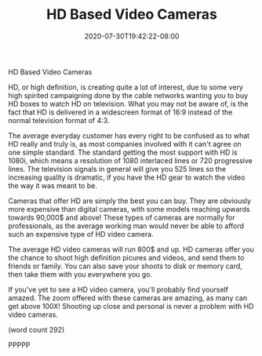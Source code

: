 ﻿---
title: "HD Based Video Cameras"
date: 2020-07-30T19:42:22-08:00
description: "High Definition Video Cameras Tips for Web Success"
featured_image: "/images/High Definition Video Cameras.jpg"
tags: ["High Definition Video Cameras"]
---

HD Based Video Cameras

HD, or high definition, is creating quite a lot of
interest, due to some very high spirited campaigning
done by the cable networks wanting you to buy HD
boxes to watch HD on television.  What you may not
be aware of, is the fact that HD is delivered in
a widescreen format of 16:9 instead of the normal
television format of 4:3.

The average everyday customer has every right to be
confused as to what HD really and truly is, as most
companies involved with it can't agree on one simple
standard.  The standard getting the most support
with HD is 1080i, which means a resolution of 1080
interlaced lines or 720 progressive lines.  The 
television signals in general will give you 525
lines so the increasing quality is dramatic, if 
you have the HD gear to watch the video the way it
was meant to be.

Cameras that offer HD are simply the best you can
buy.  They are obviously more expensive than digital
cameras, with some models reaching upwards towards
90,000$ and above!  These types of cameras are
normally for professionals, as the average working
man would never be able to afford such an expensive
type of HD video camera.

The average HD video cameras will run 800$ and up.
HD cameras offer you the chance to shoot high 
definition picures and videos, and send them to
friends or family.  You can also save your shoots
to disk or memory card, then take them with you
everywhere you go.

If you've yet to see a HD video camera, you'll
probably find yourself amazed.  The zoom offered
with these cameras are amazing, as many can get 
above 100X!  Shooting up close and personal is 
never a problem with HD video cameras.

(word count 292)

PPPPP
